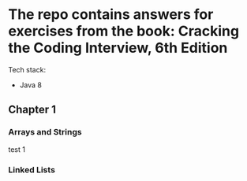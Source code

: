 # The repo contains answers for exercises from the book: Cracking the Coding Interview, 6th Edition

Tech stack:
- Java 8

## Chapter 1
### Arrays and Strings
test 1

### Linked Lists 
